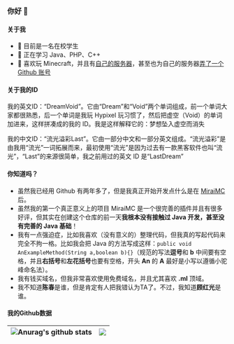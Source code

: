 ### 你好 👋
#### 关于我
- 🔭 目前是一名在校学生
- 🌱 正在学习 Java、PHP、C++
- 👯 喜欢玩 Minecraft，并且有[自己的服务器](https://www.mineblock.cc)，甚至也为自己的服务器[弄了一个 Github 账号](https://github.com/MineBlockMC)

#### 关于我的ID
我的英文ID：“DreamVoid”。它由“Dream”和“Void”两个单词组成，前一个单词大家都很熟悉，后一个单词是我玩 Hypixel 玩习惯了，然后把虚空（Void）的单词加进来，这样拼凑成的我的 ID。我是这样解释它的：梦想坠入虚空而消失

我的中文ID：“流光溢彩Last”。它由一部分中文和一部分英文组成。“流光溢彩”是由我用“流光”一词拓展而来，最初使用“流光”是因为过去有一款黑客软件也叫“流光”，“Last”的来源很简单，我之前用过的英文 ID 是“LastDream”

#### 你知道吗？
* 虽然我已经用 Github 有两年多了，但是我真正开始开发点什么是在 [MiraiMC](https://github.com/DreamVoid/MiraiMC) 后。
* 虽然我的第一个真正意义上的项目 MiraiMC 是一个很完善的插件并且有很多好评，但其实在创建这个仓库的前一天**我根本没有接触过 Java 开发，甚至没有完善的 Java 基础**！
* 我有一点强迫症，比如我喜欢（没有意义的）整理代码，但我真的写起代码来完全不拘一格。比如我会把 Java 的方法写成这样：```public void AnExampleMethod(String a,boolean b){}```（规范的写法**逗号**和 **b** 中间要有空格，并且**右括号**和**左花括号**也要有空格，开头 **An** 的 **A** 最好是小写以遵循小驼峰命名法）。
* 我有钱买域名，但我非常喜欢使用免费域名，并且尤其喜欢 **.ml** 顶域。
* 我不知道**陈春**是谁，但是肯定有人把我错认为TA了。不过，我知道**顾红光**是谁。

#### 我的Github数据
| <img align="center" src="https://github-readme-stats.vercel.app/api?username=DreamVoid&show_icons=true&locale=cn&hide_border=true&theme=buefy" alt="Anurag's github stats" /> | <img align="center" src="https://github-readme-stats.vercel.app/api/top-langs/?username=DreamVoid&layout=compact&locale=cn&hide_border=true&theme=buefy" /> |
| ------------- | ------------- |

